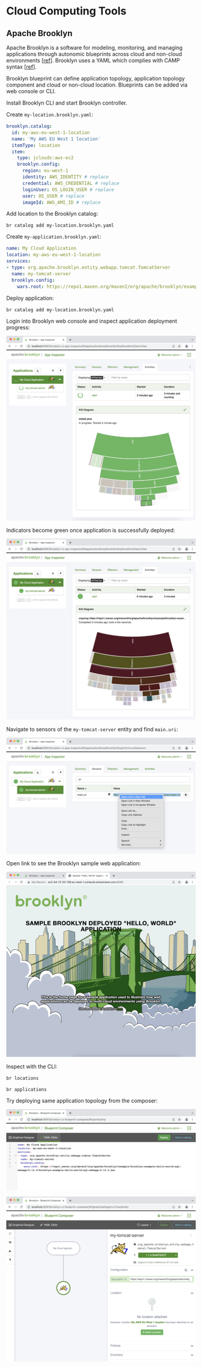 # Cloud Computing Tools

## Apache Brooklyn

Apache Brooklyn is a software for modeling, monitoring, and managing applications through autonomic blueprints across
cloud and non-cloud environments [[ref](https://brooklyn.apache.org/learnmore/theory.html)]. Brooklyn uses a YAML which
complies with CAMP syntax [[ref](http://docs.oasis-open.org/camp/camp-spec/v1.1/camp-spec-v1.1.html)].

Brooklyn blueprint can define application topology, application topology component and cloud or non-cloud location.
Blueprints can be added via web console or CLI.

Install Brooklyn CLI and start Brooklyn controller.

Create `my-location.brooklyn.yaml`:
```yaml
brooklyn.catalog:
  id: my-aws-eu-west-1-location
  name: 'My AWS EU West 1 location'
  itemType: location
  item:
    type: jclouds:aws-ec2
    brooklyn.config:
      region: eu-west-1
      identity: AWS_IDENTITY # replace
      credential: AWS_CREDENTIAL # replace
      loginUser: OS_LOGIN_USER # replace
      user: OS_USER # replace
      imageId: AWS_AMI_ID # replace
```
Add location to the Brooklyn catalog:
```shell
br catalog add my-location.brooklyn.yaml
```
Create `my-application.brooklyn.yaml`:
```yaml
name: My Cloud Application
location: my-aws-eu-west-1-location
services:
- type: org.apache.brooklyn.entity.webapp.tomcat.TomcatServer
  name: my-tomcat-server
  brooklyn.config:
    wars.root: https://repo1.maven.org/maven2/org/apache/brooklyn/example/brooklyn-example-hello-world-sql-webapp/0.12.0/brooklyn-example-hello-world-sql-webapp-0.12.0.war
```
Deploy application:
```shell
br catalog add my-location.brooklyn.yaml
```
Login into Brooklyn web console and inspect application deployment progress:

![brooklyn application](images/brooklyn-deployment-progress.png)

Indicators become green once application is successfully deployed:

![brooklyn application](images/brooklyn-application.png)

Navigate to sensors of the `my-tomcat-server` entity and find `main.uri`:

![brooklyn application](images/brooklyn-tomcat-entity.png)

Open link to see the Brooklyn sample web application:

![brooklyn application](images/brooklyn-tomcat-application.png)

Inspect with the CLI:

```shell
br locations
```

```shell
br applications
```

Try deploying same application topology from the composer:

![brooklyn application](images/brooklyn-yaml-editor.png)

![brooklyn application](images/brooklyn-composer.png)
